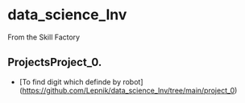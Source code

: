 # data_science_lnv
From the Skill Factory

## ProjectsProject_0.
* [To find digit which definde by robot] (https://github.com/Lepnik/data_science_lnv/tree/main/project_0)
